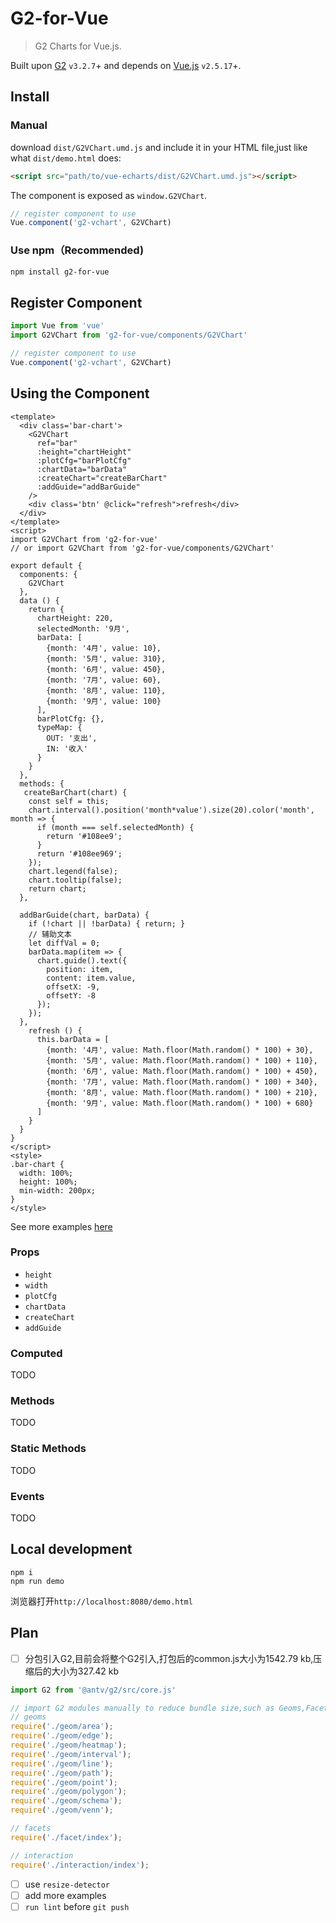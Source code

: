 # G2-for-Vue

> G2 Charts for Vue.js.

Built upon [G2](https://antv.alipay.com/zh-cn/g2/3.x/api/index.html) `v3.2.7`+ and depends on [Vue.js](https://vuejs.org/) `v2.5.17`+.

## Install

### Manual
download `dist/G2VChart.umd.js` and include it in your HTML file,just like what `dist/demo.html` does:

```html
<script src="path/to/vue-echarts/dist/G2VChart.umd.js"></script>
```

The component is exposed as `window.G2VChart`.
```js
// register component to use
Vue.component('g2-vchart', G2VChart)
```

### Use npm（Recommended)

```bash
npm install g2-for-vue
```
## Register Component
```js
import Vue from 'vue'
import G2VChart from 'g2-for-vue/components/G2VChart'

// register component to use
Vue.component('g2-vchart', G2VChart)
```
## Using the Component

```vue
<template>
  <div class='bar-chart'>
    <G2VChart
      ref="bar"
      :height="chartHeight"
      :plotCfg="barPlotCfg"
      :chartData="barData"
      :createChart="createBarChart"
      :addGuide="addBarGuide"
    />
    <div class='btn' @click="refresh">refresh</div>
  </div>
</template>
<script>
import G2VChart from 'g2-for-vue'
// or import G2VChart from 'g2-for-vue/components/G2VChart'

export default {
  components: {
    G2VChart
  },
  data () {
    return {
      chartHeight: 220,
      selectedMonth: '9月',
      barData: [
        {month: '4月', value: 10},
        {month: '5月', value: 310},
        {month: '6月', value: 450},
        {month: '7月', value: 60},
        {month: '8月', value: 110},
        {month: '9月', value: 100}
      ],
      barPlotCfg: {},
      typeMap: {
        OUT: '支出',
        IN: '收入'
      }
    }
  },
  methods: {
   createBarChart(chart) {
    const self = this;
    chart.interval().position('month*value').size(20).color('month', month => {
      if (month === self.selectedMonth) {
        return '#108ee9';
      }
      return '#108ee969';
    });
    chart.legend(false);
    chart.tooltip(false);
    return chart;
  },

  addBarGuide(chart, barData) {
    if (!chart || !barData) { return; }
    // 辅助文本
    let diffVal = 0;
    barData.map(item => {
      chart.guide().text({
        position: item,
        content: item.value,
        offsetX: -9,
        offsetY: -8
      });
    });
  },
    refresh () {
      this.barData = [
        {month: '4月', value: Math.floor(Math.random() * 100) + 30},
        {month: '5月', value: Math.floor(Math.random() * 100) + 110},
        {month: '6月', value: Math.floor(Math.random() * 100) + 450},
        {month: '7月', value: Math.floor(Math.random() * 100) + 340},
        {month: '8月', value: Math.floor(Math.random() * 100) + 210},
        {month: '9月', value: Math.floor(Math.random() * 100) + 680}
      ]
    }
  }
}
</script>
<style>
.bar-chart {
  width: 100%;
  height: 100%;
  min-width: 200px;
}
</style>
```

See more examples [here](https://github.com/Me-Momo/g2-for-vue/tree/master/demo/charts)

### Props

- `height`
- `width`
- `plotCfg`
- `chartData`
- `createChart`
- `addGuide`

### Computed

TODO

### Methods

TODO

### Static Methods

TODO

### Events

TODO


## Local development

```
npm i
npm run demo
```
浏览器打开`http://localhost:8080/demo.html`


## Plan

- [ ] 分包引入G2,目前会将整个G2引入,打包后的common.js大小为1542.79 kb,压缩后的大小为327.42 kb
```js
import G2 from '@antv/g2/src/core.js'

// import G2 modules manually to reduce bundle size,such as Geoms,Facets, Interaction
// geoms
require('./geom/area');
require('./geom/edge');
require('./geom/heatmap');
require('./geom/interval');
require('./geom/line');
require('./geom/path');
require('./geom/point');
require('./geom/polygon');
require('./geom/schema');
require('./geom/venn');

// facets
require('./facet/index');

// interaction
require('./interaction/index');
```
- [ ] use `resize-detector`
- [ ] add more examples
- [ ] `run lint` before `git push`